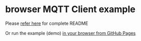 # browser MQTT Client example

Please [refer here](../#browser) for complete README

Or run the example (demo) [in your browser from GitHub Pages](https://flespi-software.github.io/examples/mqtt-client/browser/example.html)
